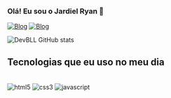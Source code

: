 ### Olá! Eu sou o Jardiel Ryan 👋

[![Blog](https://img.shields.io/badge/LinkedIn-0077B5?style=for-the-badge&logo=linkedin&logoColor=white)](https://www.linkedin.com/in/jardiel-ryan-70745b242)
[![Blog](https://img.shields.io/badge/Instagram-E4405F?style=for-the-badge&logo=instagram&logoColor=white)](https://instagram.com/jardiel.ryan)

![DevBLL GitHub stats](https://github-readme-stats.vercel.app/api?username=DevBLL&show_icons=true&theme=radical)

## Tecnologias que eu uso no meu dia
<div stiles="display: inline_block"><br/>
  <img align="center" alt="html5" src="https://img.shields.io/badge/HTML5-E34F26?style=for-the-badge&logo=html5&logoColor=white" />
  <img align="center" alt="css3" src="https://img.shields.io/badge/CSS3-1572B6?style=for-the-badge&logo=css3&logoColor=white" />
  <img align="center" alt="javascript" src="https://img.shields.io/badge/JavaScript-F7DF1E?style=for-the-badge&logo=javascript&logoColor=black" />
</div>

